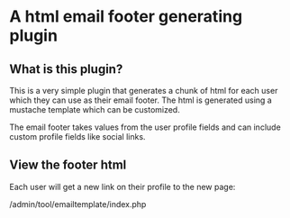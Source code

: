 # A html email footer generating plugin

## What is this plugin?

This is a very simple plugin that generates a chunk of html for each
user which they can use as their email footer. The html is generated
using a mustache template which can be customized.

The email footer takes values from the user profile fields and can
include custom profile fields like social links.

## View the footer html

Each user will get a new link on their profile to the new page:

/admin/tool/emailtemplate/index.php
